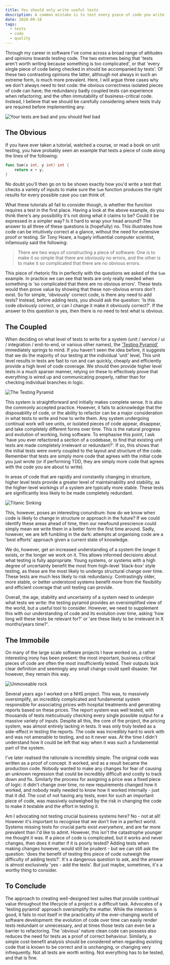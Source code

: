 ```yaml
---
title: You should only write useful tests
description: A common mistake is to test every piece of code you write. This can be harmful and unnecessary. Let's explore why.
date: 2020-09-18
tags:
  - tests
  - code
  - quality
---
```


Through my career in software I've come across a broad range of attitudes and opinions towards testing code. The two
extremes being that 'tests aren't worth writing because something is too complicated', or that
'every single piece of code being checked in should be accompanied by tests'. Of
these two contrasting opinions the latter, although not always in such an extreme form, is much more prevalent.
Here, I will argue three cases why we don't always need to test code: the obvious correctness isolated pieces of code can
have; the redundancy badly coupled tests can experience when refactoring; and the often immutability of
business-critical code. Instead, I believe that we should be carefully considering where tests truly are required before implementing any.

![Your tests are bad and you should feel bad](https://miro.medium.com/max/480/1*6GgUsO9PL5nBpJi6RROcOg.jpeg)

## The Obvious

If you have ever taken a tutorial, watched a course, or read a book on unit testing, you have probably seen an example
that tests a piece of code along the lines of the following:

```go
func Sum(x int, y int) int {
    return x + y;
}
```

No doubt you'll then go on to be shown exactly how you'd write a test that checks a variety of inputs to make sure the
`Sum` function produces the right results for every possible case you can think of.

What these tutorials all fail to consider though, is whether the function requires a test in the first place. Having a
look at the above example, do you think there's any possibility it's not doing what it claims to be? Could it be
expressed in a simpler way? Is it hard to wrap your head around? The answer to all three of these questions is
(hopefully) no. This illustrates how code can be intuitively correct at a glance, without the need for extensive proof
or testing. Sir Tony Hoare, a hugely influential computer scientist, infamously said the following:

> There are two ways of constructing a piece of software: One is to make it so simple that there are obviously no
> errors, and the other is to make it so complicated that there are no obvious errors.

This piece of rhetoric fits in perfectly with the questions we asked of the `Sum` example. In practice we can see that
tests are only really needed when something is 'so complicated that there are no obvious errors'. These tests would then
prove value by showing that these non-obvious errors don't exist. So for simple, 'obviously' correct code, is there any
need to add tests? Instead, before adding tests, you should ask the question: 'Is this code obviously correct, or can I change
it make it obviously correct?'. If the answer to this question is yes, then there is no need to test what is obvious.

## The Coupled

When deciding on what level of tests to write for a system (unit / service / ui / integration / end-to-end, or various
other names), the ['Testing Pyramid'](https://martinfowler.com/bliki/TestPyramid.html) immediately springs to mind.
If you haven't seen the idea before, it suggests that we do the majority of our testing at the individual 'unit' level,
This unit level results in tests are fast to run and can quickly, cheaply and efficiently provide a high level of code
coverage. We should then provide higher level tests in a much sparser manner, relying on
these to effectively prove that everything is wired up and communicating properly, rather than for checking individual
branches in logic.

![The Testing Pyramid](https://martinfowler.com/bliki/images/testPyramid/test-pyramid.png)

This system is straightforward and initially makes complete sense. It is also the commonly accepted practice. However, it
fails to acknowledge that the disposability of code, or the ability to refactor can be a major consideration in what tests
to write and how to write them. Any system undergoing continual work will see units, or isolated pieces of code appear,
disappear, and take completely different forms over time. This is the natural progress and evolution of working, living
software. To emphasise this point, I ask 'have you ever refactored a section of a codebase, to find that existing unit
tests are made completely irrelevant or redundant?'. If so, this shows that the initial tests were overly coupled to the
layout and structure of the code. Remember that tests are simply more code that agrees with the initial code you just wrote
(or if performing TDD, they are simply more code that agrees with the code you are about to write).

In areas of code that are rapidly and constantly changing in structure, higher level tests provide a greater level of
maintainability and stability, as the higher-level workings of a system are typically more stable.
These tests are significantly less likely to be made completely redundant.

![Titanic Sinking](/img/titanic-tests.png)

This, however, poses an interesting conundrum: how do we know when code
is likely to change in structure or approach in the future? If we could identify these areas ahead of time, then our
newfound prescience could simply mean we write them in a better form the first time around. Sadly, however, we are left fumbling in the
dark: attempts at organising code are a 'best efforts' approach given a current state of knowledge.

We do, however,
get an increased understanding of a system the longer it exists, or the longer we work on it. This allows informed
decisions about what testing is fully appropriate. Young systems, or systems with a high degree of uncertainty benefit
the most from high-level 'black-box' style testing, as these are the most likely to undergo structural change over time.
These tests are much less likely to risk redundancy.
Contrastingly older, more stable, or better understood systems benefit more from the flexibility and efficient coverage
that unit testing can provide.

Overall, the age, stability and uncertainty of a system need to underpin what tests we
write: the testing pyramid provides an oversimplified view of the world, but a useful tool to consider. However, we need
to supplement this with our understanding of code and its evolution over time, asking 'how long will these tests be
relevant for?' or 'are these likely to be irrelevant in X months/years time?'.

## The Immobile

On many of the large scale software projects I have worked on, a rather interesting irony has been present: the most
important, business critical pieces of code are often the most insufficiently tested. Their outputs lack clear
definition and seemingly any small change could spell disaster. Yet however, they remain this way.

![Unmoveable rock](/img/immobile.webp)

Several years ago I
worked on a NHS project. This was, to massively oversimplify, an incredibly complicated and fundamental system responsible
for associating prices with hospital treatments and generating reports based on these prices. The report system was well
tested, with thousands of tests meticulously checking every single possible output for a massive variety of inputs. Despite
all this, the core of the project, the pricing system, was almost entirely lacking in tests. It was only
truly tested as a side-effect in testing the reports. The code was incredibly hard to work with and was not amenable to
testing, and so it never was. At the time I didn't understand how it could be left that way when it was such a
fundamental part of the system.

I've later realised the rationale is incredibly simple. The original code was written as a proof of
concept. It worked, and as a result became the production code. Nobody wanted to make any changes for fear of causing an
unknown regression that could be incredibly difficult and costly to track down and fix. Similarly the process for assigning a
price was a fixed piece of logic: it didn't change over time, no new requirements changed how it worked, and nobody
really needed to know how it worked internally - just that it did. The cost of not having any tests, even for such an
important piece of code, was massively outweighed by the risk in changing the code to make it testable and the effort in
testing it.

Am I advocating not testing crucial business systems here? No - not at all! However it's important to recognise that we
don't live in a perfect world. Systems missing tests for crucial parts exist _everywhere_, and are far more prevalent
than I'd like to admit. However, this isn't the catastrophe younger me thought it was. If a piece of code is complicated,
but it works and never changes, then does it matter if it is poorly tested? Adding tests when making changes however,
would still be prudent - but we can still ask the question: 'does the benefit of testing this piece of code outweigh the
difficulty of adding tests?'. It's a dangerous question to ask, and the answer is almost exclusively 'yes - add the
tests'. But just maybe, sometimes, it's a worthy thing to consider.

## To Conclude

The approach to creating well-designed test suites that provide continual value throughout the lifecycle of a project is
a difficult task. Advocates of a 'testing pyramid' approach oversimplify the matter. While the intention is good, it
fails to root itself in the practicality of the ever-changing world of software development: the evolution of code over
time can easily render tests redundant or unnecessary, and at times those tests can even be a barrier to refactoring. The
'obvious' nature clean code can possess also reduces the need for tests as a proof of correct behaviour. Similarly, a
simple cost-benefit analysis should be considered when regarding existing code that is known to be correct and is unchanging,
or changing very infrequently. Not all tests are worth writing. Not everything has to be tested, and that is fine.
